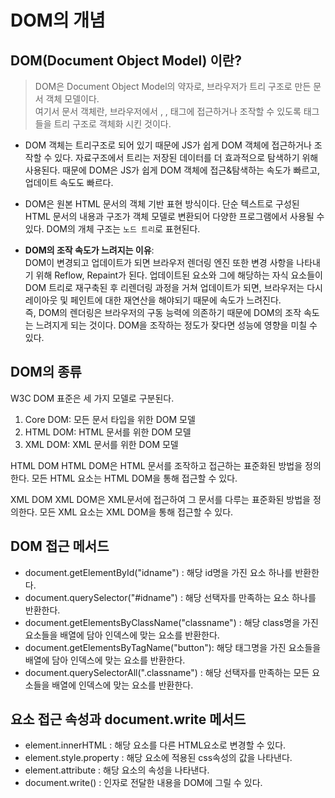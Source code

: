 # DOM의 개념
## DOM(Document Object Model) 이란?
> DOM은 Document Object Model의 약자로, 브라우저가 트리 구조로 만든 문서 객체 모델이다. <br>
여기서 문서 객체란, 브라우저에서 <html>, <head>, <body> 태그에 접근하거나 조작할 수 있도록 태그들을 트리 구조로 객체화 시킨 것이다.
  - DOM 객체는 트리구조로 되어 있기 때문에 JS가 쉽게 DOM 객체에 접근하거나 조작할 수 있다. 자료구조에서 트리는 저장된 데이터를 더 효과적으로 탐색하기 위해 사용된다. 때문에 DOM은 JS가 쉽게 DOM 객체에 접근&탐색하는 속도가 빠르고, 업데이트 속도도 빠르다.
- DOM은 원본 HTML 문서의 객체 기반 표현 방식이다. 단순 텍스트로 구성된 HTML 문서의 내용과 구조가 객체 모델로 변환되어 다양한 프로그램에서 사용될 수 있다. DOM의 개체 구조는 `노드 트리`로 표현된다. 

- **DOM의 조작 속도가 느려지는 이유**: <br>
DOM이 변경되고 업데이트가 되면 브라우저 렌더링 엔진 또한 변경 사항을 나타내기 위해 Reflow, Repaint가 된다.
업데이트된 요소와 그에 해당하는 자식 요소들이 DOM 트리로 재구축된 후 리렌더링 과정을 거쳐 업데이트가 되면,
브라우저는 다시 레이아웃 및 페인트에 대한 재연산을 해야되기 때문에 속도가 느려진다. <br>
즉, DOM의 렌더링은 브라우저의 구동 능력에 의존하기 때문에 DOM의 조작 속도는 느려지게 되는 것이다.
DOM을 조작하는 정도가 잦다면 성능에 영향을 미칠 수 있다.
  
## DOM의 종류
W3C DOM 표준은 세 가지 모델로 구분된다.
1. Core DOM: 모든 문서 타입을 위한 DOM 모델
2. HTML DOM: HTML 문서를 위한 DOM 모델
3. XML DOM: XML 문서를 위한 DOM 모델

HTML DOM
HTML DOM은 HTML 문서를 조작하고 접근하는 표준화된 방법을 정의한다.
모든 HTML 요소는 HTML DOM을 통해 접근할 수 있다.

XML DOM
XML DOM은 XML문서에 접근하여 그 문서를 다루는 표준화된 방법을 정의한다.
모든 XML 요소는 XML DOM을 통해 접근할 수 있다.

  
## DOM 접근 메서드
- document.getElementById("idname") : 해당 id명을 가진 요소 하나를 반환한다.
- document.querySelector("#idname") : 해당 선택자를 만족하는 요소 하나를 반환한다.
- document.getElementsByClassName("classname") : 해당 class명을 가진 요소들을 배열에 담아 인덱스에 맞는 요소를 반환한다.
- document.getElementsByTagName("button"): 해당 태그명을 가진 요소들을 배열에 담아 인덱스에 맞는 요소를 반환한다.
- document.querySelectorAll(".classname") : 해당 선택자를 만족하는 모든 요소들을 배열에 인덱스에 맞는 요소를 반환한다.
  
## 요소 접근 속성과 document.write 메서드
- element.innerHTML : 해당 요소를 다른 HTML요소로 변경할 수 있다.
- element.style.property : 해당 요소에 적용된 css속성의 값을 나타낸다.
- element.attribute : 해당 요소의 속성을 나타낸다.
- document.write() : 인자로 전달한 내용을 DOM에 그릴 수 있다.
  
  
